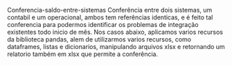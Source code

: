 Conferencia-saldo-entre-sistemas
Conferência entre dois sistemas, um contabil e um operacional, ambos tem referências identicas, e é feito tal conferencia para podermos identificar os problemas de integração existentes todo inicio de mês. Nos casos abaixo, aplicamos varios recursos da biblioteca pandas, alem de utilizarmos varios recursos, como dataframes, listas e dicionarios, manipulando arquivos xlsx e retornando um relatorio também em xlsx que permite a conferência.
